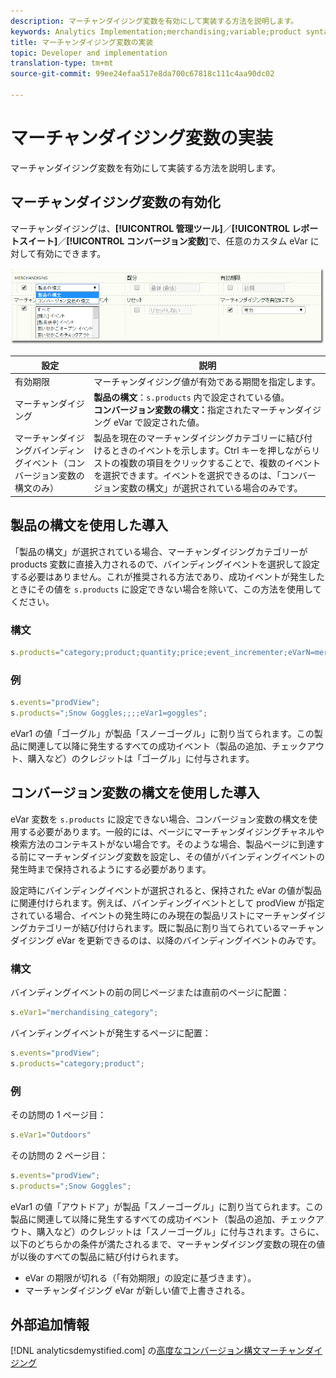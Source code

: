 ```yaml
---
description: マーチャンダイジング変数を有効にして実装する方法を説明します。
keywords: Analytics Implementation;merchandising;variable;product syntax;Conversion Variable Syntax;s.products
title: マーチャンダイジング変数の実装
topic: Developer and implementation
translation-type: tm+mt
source-git-commit: 99ee24efaa517e8da700c67818c111c4aa90dc02

---
```



# マーチャンダイジング変数の実装

マーチャンダイジング変数を有効にして実装する方法を説明します。

## マーチャンダイジング変数の有効化

マーチャンダイジングは、**[!UICONTROL 管理ツール]**／**[!UICONTROL レポートスイート]**／**[!UICONTROL コンバージョン変数]**&#x200B;で、任意のカスタム eVar に対して有効にできます。

![](assets/merch-enable.png)

| 設定 | 説明 |
|--- |--- |
| 有効期限 | マーチャンダイジング値が有効である期間を指定します。 |
| マーチャンダイジング | **製品の構文**：`s.products` 内で設定されている値。<br>**コンバージョン変数の構文：**&#x200B;指定されたマーチャンダイジング eVar で設定された値。 |
| マーチャンダイジングバインディングイベント（コンバージョン変数の構文のみ） | 製品を現在のマーチャンダイジングカテゴリーに結び付けるときのイベントを示します。Ctrl キーを押しながらリストの複数の項目をクリックすることで、複数のイベントを選択できます。イベントを選択できるのは、「コンバージョン変数の構文」が選択されている場合のみです。 |

## 製品の構文を使用した導入

「製品の構文」が選択されている場合、マーチャンダイジングカテゴリーが products 変数に直接入力されるので、バインディングイベントを選択して設定する必要はありません。これが推奨される方法であり、成功イベントが発生したときにその値を `s.products` に設定できない場合を除いて、この方法を使用してください。

### 構文

```js
s.products="category;product;quantity;price;event_incrementer;eVarN=merch_category|eVarM=merch_category2";
```

### 例

```js
s.events="prodView";
s.products=";Snow Goggles;;;;eVar1=goggles";
```

eVar1 の値「ゴーグル」が製品「スノーゴーグル」に割り当てられます。この製品に関連して以降に発生するすべての成功イベント（製品の追加、チェックアウト、購入など）のクレジットは「ゴーグル」に付与されます。

## コンバージョン変数の構文を使用した導入

eVar 変数を `s.products` に設定できない場合、コンバージョン変数の構文を使用する必要があります。一般的には、ページにマーチャンダイジングチャネルや検索方法のコンテキストがない場合です。そのような場合、製品ページに到達する前にマーチャンダイジング変数を設定し、その値がバインディングイベントの発生時まで保持されるようにする必要があります。

設定時にバインディングイベントが選択されると、保持された eVar の値が製品に関連付けられます。例えば、バインディングイベントとして prodView が指定されている場合、イベントの発生時にのみ現在の製品リストにマーチャンダイジングカテゴリーが結び付けられます。既に製品に割り当てられているマーチャンダイジング eVar を更新できるのは、以降のバインディングイベントのみです。

### 構文

バインディングイベントの前の同じページまたは直前のページに配置：

```js
s.eVar1="merchandising_category";
```

バインディングイベントが発生するページに配置：

```js
s.events="prodView";
s.products="category;product";
```

### 例

その訪問の 1 ページ目：

```js
s.eVar1="Outdoors"
```

その訪問の 2 ページ目：

```js
s.events="prodView";
s.products=";Snow Goggles";
```

eVar1 の値「アウトドア」が製品「スノーゴーグル」に割り当てられます。この製品に関連して以降に発生するすべての成功イベント（製品の追加、チェックアウト、購入など）のクレジットは「スノーゴーグル」に付与されます。さらに、以下のどちらかの条件が満たされるまで、マーチャンダイジング変数の現在の値が以後のすべての製品に結び付けられます。

* eVar の期限が切れる（「有効期限」の設定に基づきます）。
* マーチャンダイジング eVar が新しい値で上書きされる。

## 外部追加情報

[!DNL analyticsdemystified.com] の[高度なコンバージョン構文マーチャンダイジング](https://analyticsdemystified.com/adobe-analytics/advanced-conversion-syntax-merchandising/)
